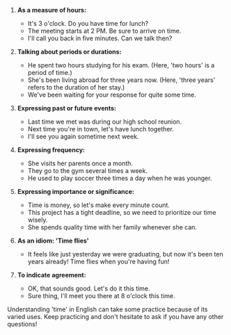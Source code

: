 1. **As a measure of hours:**
   - It's 3 o'clock. Do you have time for lunch?
   - The meeting starts at 2 PM. Be sure to arrive on time.
   - I'll call you back in five minutes. Can we talk then?

2. **Talking about periods or durations:**
   - He spent two hours studying for his exam. (Here, 'two hours' is a period of time.)
   - She's been living abroad for three years now. (Here, 'three years' refers to the duration of her stay.)
   - We've been waiting for your response for quite some time.

3. **Expressing past or future events:**
   - Last time we met was during our high school reunion.
   - Next time you're in town, let's have lunch together.
   - I'll see you again sometime next week.

4. **Expressing frequency:**
   - She visits her parents once a month.
   - They go to the gym several times a week.
   - He used to play soccer three times a day when he was younger.

5. **Expressing importance or significance:**
   - Time is money, so let's make every minute count.
   - This project has a tight deadline, so we need to prioritize our time wisely.
   - She spends quality time with her family whenever she can.

6. **As an idiom: 'Time flies'**
   - It feels like just yesterday we were graduating, but now it's been ten years already! Time flies when you're having fun!

7. **To indicate agreement:**
   - OK, that sounds good. Let's do it this time.
   - Sure thing, I'll meet you there at 8 o'clock this time.

Understanding 'time' in English can take some practice because of its varied uses. Keep practicing and don't hesitate to ask if you have any other questions!